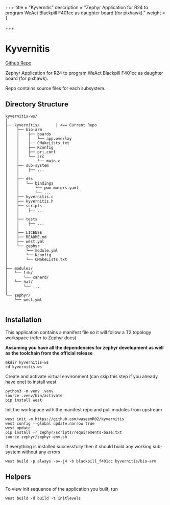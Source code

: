 +++
title = "Kyvernitis"
description = "Zephyr Application for R24 to program WeAct Blackpill F401cc as daughter board (for pixhawk)."
weight = 1


+++
# Kyvernitis
[Github Repo](https://github.com/waseemr02/kyvernitis)

Zephyr Application  for R24 to program WeAct Blackpill F401cc as daughter board (for pixhawk).

Repo contains source files for each subsystem.

## Directory Structure
```
kyvernitis-ws/
│
├── kyvernitis/       │ <== Current Repo
│    ├── bio-arm
│    │    ├── boards
│    │    │   └── app.overlay
│    │    ├── CMakeLists.txt
│    │    ├── Kconfig
│    │    ├── prj.conf
│    │    └── src
│    │        └── main.c
│    ├── sub-system
│    │    ├── ...
│    │
│    ├── dts
│    │   └── bindings
│    │       └── pwm-motors.yaml
│    │       └── ...
│    ├── kyvernitis.c
│    ├── kyvernitis.h
│    ├── scripts
│    │    ├── ...
│    │
│    ├── tests
│    │    ├── ... 
│    │
│    ├── LICENSE
│    ├── README.md
│    ├── west.yml
│    └── zephyr
│        └── module.yml
│        └── Kconfig
│        └── CMakeLists.txt          
│                                   
├── modules/
│   └── lib/
│       └── canard/
│   └── hal/
│       └── ...     
│
└── zephyr/              
    └── west.yml         
                         
```

## Installation
This application contains a manifest file so it will follow a T2 topology workspace (refer to Zephyr docs)

**Assuming you have all the dependencies for zephyr development as well as the toolchain from the official release**


```
mkdir kyvernitis-ws
cd kyvernitis-ws
```


Create and activate virtual environment (can skip this step if you already have one) to install west
```
python3 -m venv .venv
source .venv/bin/activate
pip install west
```


Init the workspace with the manifest repo and pull modules from upstream
```
west init -m https://github.com/waseemR02/kyvernitis 
west config --global update.narrow true
west update
pip install -r zephyr/scripts/requirements-base.txt
source zephyr/zephyr-env.sh 
```


If everything is installed successfully then it should build any working sub-system without any errors
```
west build -p always -o=-j4 -b blackpill_f401cc kyvernitis/bio-arm
```

## Helpers
To view init sequence of the application you built, run
```
west build -d build -t initlevels
```
